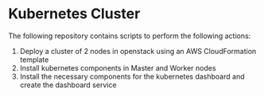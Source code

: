 # Kubernetes Cluster

The following repository contains scripts to perform the following actions:

1. Deploy a cluster of 2 nodes in openstack using an AWS CloudFormation template
2. Install kubernetes components in Master and Worker nodes
3. Install the necessary components for the kubernetes dashboard and create the dashboard service
